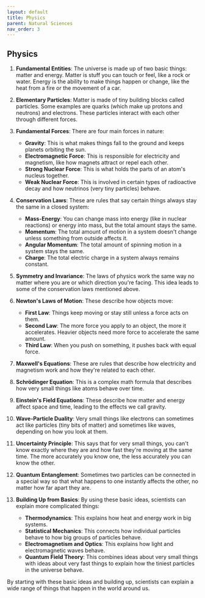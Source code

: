 ```yaml
---
layout: default
title: Physics
parent: Natural Sciences
nav_order: 3
---
```


## Physics

1. **Fundamental Entities**: The universe is made up of two basic things: matter and energy. Matter is stuff you can touch or feel, like a rock or water. Energy is the ability to make things happen or change, like the heat from a fire or the movement of a car.

2. **Elementary Particles**: Matter is made of tiny building blocks called particles. Some examples are quarks (which make up protons and neutrons) and electrons. These particles interact with each other through different forces.

3. **Fundamental Forces**: There are four main forces in nature:
   * **Gravity**: This is what makes things fall to the ground and keeps planets orbiting the sun.
   * **Electromagnetic Force**: This is responsible for electricity and magnetism, like how magnets attract or repel each other.
   * **Strong Nuclear Force**: This is what holds the parts of an atom's nucleus together.
   * **Weak Nuclear Force**: This is involved in certain types of radioactive decay and how neutrinos (very tiny particles) behave.

4. **Conservation Laws**: These are rules that say certain things always stay the same in a closed system:
   * **Mass-Energy**: You can change mass into energy (like in nuclear reactions) or energy into mass, but the total amount stays the same.
   * **Momentum**: The total amount of motion in a system doesn't change unless something from outside affects it.
   * **Angular Momentum**: The total amount of spinning motion in a system stays the same.
   * **Charge**: The total electric charge in a system always remains constant.

5. **Symmetry and Invariance**: The laws of physics work the same way no matter where you are or which direction you're facing. This idea leads to some of the conservation laws mentioned above.

6. **Newton's Laws of Motion**: These describe how objects move:
   * **First Law**: Things keep moving or stay still unless a force acts on them.
   * **Second Law**: The more force you apply to an object, the more it accelerates. Heavier objects need more force to accelerate the same amount.
   * **Third Law**: When you push on something, it pushes back with equal force.

7. **Maxwell's Equations**: These are rules that describe how electricity and magnetism work and how they're related to each other.

8. **Schrödinger Equation**: This is a complex math formula that describes how very small things like atoms behave over time.

9. **Einstein's Field Equations**: These describe how matter and energy affect space and time, leading to the effects we call gravity.

10. **Wave-Particle Duality**: Very small things like electrons can sometimes act like particles (tiny bits of matter) and sometimes like waves, depending on how you look at them.

11. **Uncertainty Principle**: This says that for very small things, you can't know exactly where they are and how fast they're moving at the same time. The more accurately you know one, the less accurately you can know the other.

12. **Quantum Entanglement**: Sometimes two particles can be connected in a special way so that what happens to one instantly affects the other, no matter how far apart they are.

13. **Building Up from Basics**: By using these basic ideas, scientists can explain more complicated things:
    * **Thermodynamics**: This explains how heat and energy work in big systems.
    * **Statistical Mechanics**: This connects how individual particles behave to how big groups of particles behave.
    * **Electromagnetism and Optics**: This explains how light and electromagnetic waves behave.
    * **Quantum Field Theory**: This combines ideas about very small things with ideas about very fast things to explain how the tiniest particles in the universe behave.

By starting with these basic ideas and building up, scientists can explain a wide range of things that happen in the world around us.
